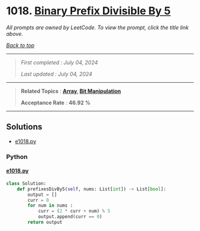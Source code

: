 # 1018. [Binary Prefix Divisible By 5](<https://leetcode.com/problems/binary-prefix-divisible-by-5>)

*All prompts are owned by LeetCode. To view the prompt, click the title link above.*

*[Back to top](<../README.md>)*

------

> *First completed : July 04, 2024*
>
> *Last updated : July 04, 2024*

------

> **Related Topics** : **[Array](<by_topic/Array.md>), [Bit Manipulation](<by_topic/Bit Manipulation.md>)**
>
> **Acceptance Rate** : **46.92 %**

------

## Solutions

- [e1018.py](<../my-submissions/e1018.py>)
### Python
#### [e1018.py](<../my-submissions/e1018.py>)
```Python
class Solution:
    def prefixesDivBy5(self, nums: List[int]) -> List[bool]:
        output = []
        curr = 0
        for num in nums :
            curr = (2 * curr + num) % 5
            output.append(curr == 0)
        return output
```

